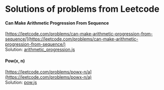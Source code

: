 # Solutions of problems from Leetcode

#### Can Make Arithmetic Progression From Sequence
[https://leetcode.com/problems/can-make-arithmetic-progression-from-sequence/](https://leetcode.com/problems/can-make-arithmetic-progression-from-sequence/)
<br>Solution: [arithmetic_progression.js](https://github.com/aleasper/leetcode-solutions/blob/master/arithmetic_progression.js)

#### Pow(x, n)
[https://leetcode.com/problems/powx-n/a](https://leetcode.com/problems/powx-n/a)
<br>Solution: [pow.js](https://github.com/aleasper/leetcode-solutions/blob/master/pow.js)
